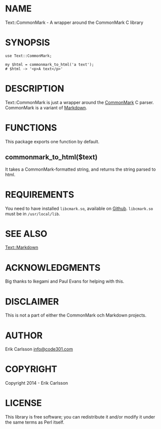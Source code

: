 # NAME

Text::CommonMark - A wrapper around the CommonMark C library

# SYNOPSIS

    use Text::CommonMark;

    my $html = commonmark_to_html('a text');
    # $html -> '<p>A text</p>'

# DESCRIPTION

Text::CommonMark is just a wrapper around the [CommonMark](http://commonmark.org/) C parser. CommonMark is a
variant of [Markdown](http://daringfireball.net/projects/markdown/).

# FUNCTIONS

This package exports one function by default.

## commonmark\_to\_html($text)

It takes a CommonMark-formatted string, and returns the string parsed to html.

# REQUIREMENTS

You need to have installed `libcmark.so`, available on [Github](https://github.com/jgm/CommonMark). `libcmark.so` must be in `/usr/local/lib`.

# SEE ALSO

[Text::Markdown](https://metacpan.org/pod/Text::Markdown)

# ACKNOWLEDGMENTS

Big thanks to Ikegami and Paul Evans for helping with this.

# DISCLAIMER

This is not a part of either the CommonMark och Markdown projects.

# AUTHOR

Erik Carlsson <info@code301.com>

# COPYRIGHT

Copyright 2014 - Erik Carlsson

# LICENSE

This library is free software; you can redistribute it and/or modify
it under the same terms as Perl itself.
